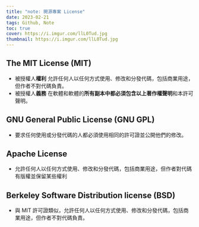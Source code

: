 ```yaml
---
title: "note: 開源專案 License"
date: 2023-02-21
tags: Github, Note
toc: true
cover: https://i.imgur.com/llL0Tud.jpg
thumbnail: https://i.imgur.com/llL0Tud.jpg
---
```

## **The MIT License (MIT)**
<!-- more -->
- 被授權人**權利**
允許任何人以任何方式使用、修改和分發代碼，包括商業用途，但作者不對代碼負責。
- 被授權人**義務**
在軟體和軟體的**所有副本中都必須包含以上著作權聲明**和本許可聲明。


## **GNU General Public License (GNU GPL)**
- 要求任何使用或分發代碼的人都必須使用相同的許可證並公開他們的修改。


## **Apache License**
- 允許任何人以任何方式使用、修改和分發代碼，包括商業用途，但作者對代碼有版權並保留某些權利


## **Berkeley Software Distribution license (BSD)**
- 與 MIT 許可證類似，允許任何人以任何方式使用、修改和分發代碼，包括商業用途，但作者不對代碼負責。
